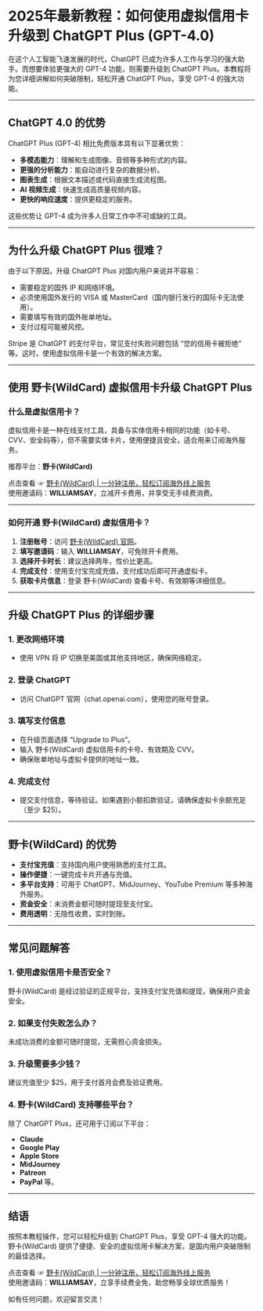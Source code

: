 # 2025年最新教程：如何使用虚拟信用卡升级到 ChatGPT Plus (GPT-4.0)

在这个人工智能飞速发展的时代，ChatGPT 已成为许多人工作与学习的强大助手。而想要体验更强大的 GPT-4 功能，则需要升级到 ChatGPT Plus。本教程将为您详细讲解如何突破限制，轻松开通 ChatGPT Plus，享受 GPT-4 的强大功能。

---

## ChatGPT 4.0 的优势

ChatGPT Plus (GPT-4) 相比免费版本具有以下显著优势：

- **多模态能力**：理解和生成图像、音频等多种形式的内容。
- **更强的分析能力**：能自动进行复杂的数据分析。
- **图表生成**：根据文本描述或代码直接生成流程图。
- **AI 视频生成**：快速生成高质量视频内容。
- **更快的响应速度**：提供更稳定的服务。

这些优势让 GPT-4 成为许多人日常工作中不可或缺的工具。

---

## 为什么升级 ChatGPT Plus 很难？

由于以下原因，升级 ChatGPT Plus 对国内用户来说并不容易：

- 需要稳定的国外 IP 和网络环境。
- 必须使用国外发行的 VISA 或 MasterCard（国内银行发行的国际卡无法使用）。
- 需要填写有效的国外账单地址。
- 支付过程可能被风控。

Stripe 是 ChatGPT 的支付平台，常见支付失败问题包括 “您的信用卡被拒绝” 等。这时，使用虚拟信用卡是一个有效的解决方案。

---

## 使用 野卡(WildCard) 虚拟信用卡升级 ChatGPT Plus

### 什么是虚拟信用卡？

虚拟信用卡是一种在线支付工具，具备与实体信用卡相同的功能（如卡号、CVV、安全码等），但不需要实体卡片，使用便捷且安全，适合用来订阅海外服务。

推荐平台：**野卡(WildCard)**

点击查看 ☞ [野卡(WildCard) | 一分钟注册，轻松订阅海外线上服务](https://yeka.ai/i/WILLIAMSAY)  
使用邀请码：**WILLIAMSAY**，立减开卡费用，并享受无手续费消费。

---

### 如何开通 野卡(WildCard) 虚拟信用卡？

1. **注册账号**：访问 [野卡(WildCard) 官网](https://yeka.ai/i/WILLIAMSAY)。
2. **填写邀请码**：输入 **WILLIAMSAY**，可免除开卡费用。
3. **选择开卡时长**：建议选择两年，性价比更高。
4. **完成支付**：使用支付宝完成充值，支付成功后即可开通虚拟卡。
5. **获取卡片信息**：登录 野卡(WildCard) 查看卡号、有效期等详细信息。

---

## 升级 ChatGPT Plus 的详细步骤

### 1. 更改网络环境
- 使用 VPN 将 IP 切换至美国或其他支持地区，确保网络稳定。

### 2. 登录 ChatGPT
- 访问 ChatGPT 官网（chat.openai.com），使用您的账号登录。

### 3. 填写支付信息
- 在升级页面选择 “Upgrade to Plus”。
- 输入 野卡(WildCard) 虚拟信用卡的卡号、有效期及 CVV。
- 确保账单地址与虚拟卡提供的地址一致。

### 4. 完成支付
- 提交支付信息，等待验证。如果遇到小额扣款验证，请确保虚拟卡余额充足（至少 $25）。

---

## 野卡(WildCard) 的优势

- **支付宝充值**：支持国内用户使用熟悉的支付工具。
- **操作便捷**：一键完成卡片开通与充值。
- **多平台支持**：可用于 ChatGPT、MidJourney、YouTube Premium 等多种海外服务。
- **资金安全**：未消费金额可随时提现至支付宝。
- **费用透明**：无隐性收费，实时到账。

---

## 常见问题解答

### 1. 使用虚拟信用卡是否安全？
野卡(WildCard) 是经过验证的正规平台，支持支付宝充值和提现，确保用户资金安全。

### 2. 如果支付失败怎么办？
未成功消费的金额可随时提现，无需担心资金损失。

### 3. 升级需要多少钱？
建议充值至少 $25，用于支付首月会费及验证费用。

### 4. 野卡(WildCard) 支持哪些平台？
除了 ChatGPT Plus，还可用于订阅以下平台：
- **Claude**
- **Google Play**
- **Apple Store**
- **MidJourney**
- **Patreon**
- **PayPal** 等。

---

## 结语

按照本教程操作，您可以轻松升级到 ChatGPT Plus，享受 GPT-4 强大的功能。野卡(WildCard) 提供了便捷、安全的虚拟信用卡解决方案，是国内用户突破限制的最佳选择。

点击查看 ☞ [野卡(WildCard) | 一分钟注册，轻松订阅海外线上服务](https://yeka.ai/i/WILLIAMSAY)  
使用邀请码：**WILLIAMSAY**，立享手续费全免，助您畅享全球优质服务！

如有任何问题，欢迎留言交流！
